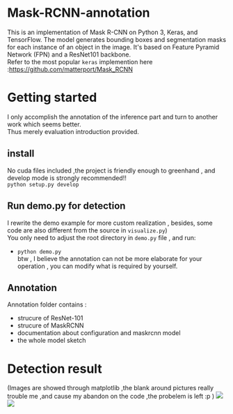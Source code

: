 # Mask-RCNN-annotation
This is an implementation of Mask R-CNN on Python 3, Keras, and TensorFlow. The model generates bounding boxes and segmentation masks for each instance of an object in the image. It's based on Feature Pyramid Network (FPN) and a ResNet101 backbone.<br />
Refer to the most popular `keras` implemention here :https://github.com/matterport/Mask_RCNN

# Getting started
I only accomplish the annotation of the inference part and turn to another work which seems better.<br/>
Thus merely evaluation introduction provided.  <br/>
## install<br/>
No cuda files included ,the  project is friendly enough to greenhand , and develop mode is strongly recommended!! <br/>
```python setup.py develop```<br/>

## Run demo.py for detection<br/>
I rewrite the demo example for more custom realization , besides, some code are also different from the source in `visualize.py`)<br/>
You only need to adjust the root directory in `demo.py` file , and run:<br/>
* ```python demo.py```<br/>
btw , I believe the annotation can not be more elaborate for your operation , you can modify what is required by yourself.<br/>
## Annotation
Annotation folder contains :
* strucure of ResNet-101
* strucure of MaskRCNN
* documentation about configuration and maskrcnn model
* the whole model sketch<br/>
# Detection result
(Images are showed through matplotlib ,the blank around pictures really trouble me ,and cause my abandon on the code ,the probelem is left  :p )
![](https://github.com/ming71/Mask-RCNN-annotation/blob/master/output/0.7848402349160818.jpg)
![](https://github.com/ming71/Mask-RCNN-annotation/blob/master/output/0.3278841376282916.jpg)
